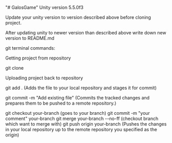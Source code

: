 "# GalosGame" 
Unity version 5.5.0f3

Update your unity version to version described above before cloning project.

After updating unity to newer version than described above write down new version to README.md

git terminal commands:

Getting project from repository

git clone

Uploading project back to repository

git add . (Adds the file to your local repository and stages it for commit)


git commit -m "Add existing file" (Commits the tracked changes and prepares them to be pushed to a remote repository.)

git checkout your-branch (goes to your branch)
git commit -m "your comment" your-branch
git merge your-branch --no-ff (checkout branch which want to merge with)
git push origin your-branch (Pushes the changes in your local repository up to the remote repository you specified as the origin)

